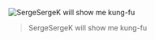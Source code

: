 ![SergeSergeK will show me kung-fu](https://vignette.wikia.nocookie.net/kungfupanda/images/2/2a/KFP3_Monkey.jpg/revision/latest?cb=20160206010042)

> SergeSergeK will show me kung-fu